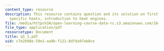 ```yaml
---
content_type: resource
description: This resource contains question and its solution on first law, enthalpy,
  specific heats, introduction to heat engines.
file: /media/https%3A/open-learning-course-data-rc.s3.amazonaws.com/16-01-unified-engineering-i-ii-iii-iv-fall-2005-spring-2006/c7e2b98e59e1aa9bf1218dfda97ab8ce_q5_3.pdf
file_type: application/pdf
resourcetype: Document
title: q5_3.pdf
uid: c7e2b98e-59e1-aa9b-f121-8dfda97ab8ce
---
```


